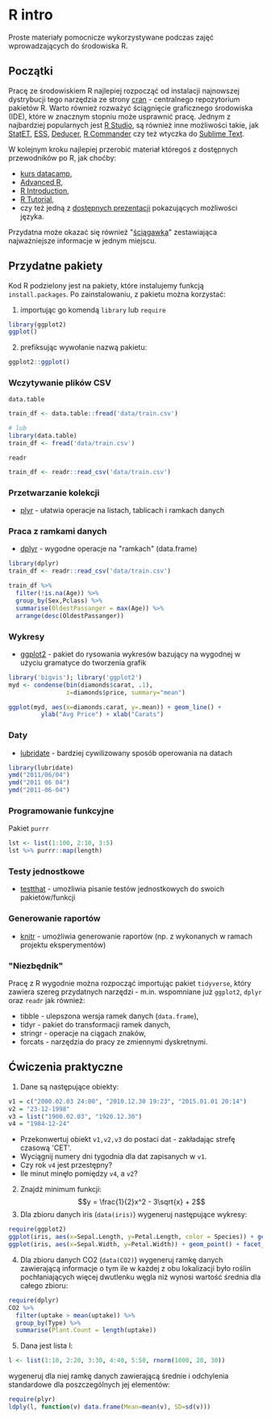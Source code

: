 # R intro

Proste materiały pomocnicze wykorzystywane podczas zajęć wprowadzających do środowiska R.

## Początki

Pracę ze środowiskiem R najlepiej rozpocząć od instalacji najnowszej dystrybucji tego narzędzia ze strony [cran](http://cran.r-project.org/) - centralnego repozytorium pakietów R. Warto również rozważyć ściągnięcie graficznego środowiska (IDE), które w znacznym stopniu może usprawnić pracę. Jednym z najbardziej popularnych jest [R Studio](http://www.rstudio.com/), są również inne możliwości takie, jak [StatET](http://www.walware.de/goto/statet), [ESS](http://ess.r-project.org/), [Deducer](http://www.deducer.org/pmwiki/pmwiki.php?n=Main.DeducerManual), [R Commander](http://socserv.mcmaster.ca/jfox/Misc/Rcmdr/) czy też wtyczka do [Sublime Text](http://tomschenkjr.net/using-sublime-text-2-for-r/).

W kolejnym kroku najlepiej przerobić materiał któregoś z dostępnych przewodników po R, jak choćby:

- [kurs datacamp](https://www.datacamp.com/courses/free-introduction-to-r),
- [Advanced R](http://adv-r.had.co.nz/),
- [R Introduction](http://cran.r-project.org/doc/manuals/R-intro.pdf),
- [R Tutorial](http://www.cyclismo.org/tutorial/R/),
- czy też jedną z [dostępnych prezentacji](http://www.slideshare.net/search/slideshow?searchfrom=header&q=R+introduction) pokazujących możliwości języka.

Przydatna może okazać się również "[ściągawka](http://cran.r-project.org/doc/contrib/Baggott-refcard-v2.pdf)" zestawiająca najważniejsze informacje w jednym miejscu.


## Przydatne pakiety
Kod R podzielony jest na pakiety, które instalujemy funkcją `install.packages`.
Po zainstalowaniu, z pakietu można korzystać:
1. importując go komendą `library` lub `require`
```R
library(ggplot2)
ggplot()
```
2. prefiksując wywołanie nazwą pakietu:
```R
ggplot2::ggplot()
```

### Wczytywanie plików CSV

`data.table`
```R
train_df <- data.table::fread('data/train.csv')

# lub 
library(data.table)
train_df <- fread('data/train.csv')
```

`readr`
```R
train_df <- readr::read_csv('data/train.csv')
```

### Przetwarzanie kolekcji
- [plyr](http://www.slideshare.net/hadley/01-intro-1690565) - ułatwia operacje na listach, tablicach i ramkach danych


### Praca z ramkami danych

- [dplyr](http://blog.rstudio.org/2014/01/17/introducing-dplyr/) - wygodne operacje na "ramkach" (data.frame)

```R
library(dplyr)
train_df <- readr::read_csv('data/train.csv')

train_df %>%
  filter(!is.na(Age)) %>%
  group_by(Sex,Pclass) %>%
  summarise(OldestPassanger = max(Age)) %>%
  arrange(desc(OldestPassanger))
```


### Wykresy
- [ggplot2](http://ggplot2.org/) - pakiet do rysowania wykresów bazujący na wygodnej w użyciu gramatyce do tworzenia grafik

```R
library('bigvis'); library('ggplot2')
myd <- condense(bin(diamonds$carat, .1),
                z=diamonds$price, summary="mean")

ggplot(myd, aes(x=diamonds.carat, y=.mean)) + geom_line() +  
         ylab("Avg Price") + xlab("Carats")
```


### Daty

- [lubridate](http://cran.r-project.org/web/packages/lubridate/vignettes/lubridate.html) - bardziej cywilizowany sposób operowania na datach


```R
library(lubridate)
ymd("2011/06/04")
ymd("2011 06 04")
ymd("2011-06-04")
```


### Programowanie funkcyjne
Pakiet `purrr`
```R
lst <- list(1:100, 2:10, 3:5)
lst %>% purrr::map(length)
```

### Testy jednostkowe
- [testthat](http://r-pkgs.had.co.nz/tests.html) - umożliwia pisanie testów jednostkowych do swoich pakietów/funkcji


### Generowanie raportów
- [knitr](http://yihui.name/knitr/) - umożliwia generowanie raportów (np. z wykonanych w ramach projektu eksperymentów)


### "Niezbędnik"
Pracę z R wygodnie można rozpocząć importując pakiet `tidyverse`, który zawiera szereg przydatnych narzędzi - m.in. wspomniane już `ggplot2`, `dplyr` oraz `readr` jak również:

- tibble - ulepszona wersja ramek danych (`data.frame`),
- tidyr - pakiet do transformacji ramek danych,
- stringr - operacje na ciągach znaków,
- forcats - narzędzia do pracy ze zmiennymi dyskretnymi.


## Ćwiczenia praktyczne

1. Dane są następujące obiekty:
```R
v1 = c("2000.02.03 24:00", "2010.12.30 19:23", "2015.01.01 20:14")
v2 = "23-12-1998"
v3 = list("1900.02.03", "1920.12.30")
v4 = "1984-12-24"
```
  - Przekonwertuj obiekt `v1,v2,v3` do postaci dat - zakładając strefę czasową 'CET'.
  - Wyciągnij numery dni tygodnia dla dat zapisanych w `v1`.
  - Czy rok `v4` jest przestępny?
  - Ile minut minęło pomiędzy `v4`, a `v2`?

2. Znajdź minimum funkcji: $$y = \frac{1}{2}x^2 - 3\sqrt{x} + 2$$
3. Dla zbioru danych iris (`data(iris)`) wygeneruj następujące wykresy:
```R
require(ggplot2)
ggplot(iris, aes(x=Sepal.Length, y=Petal.Length, color = Species)) + geom_point()
ggplot(iris, aes(x=Sepal.Width, y=Petal.Width)) + geom_point() + facet_wrap(~Species) +theme_bw()
```

4. Dla zbioru danych CO2 (`data(CO2)`) wygeneruj ramkę danych zawierającą informacje o tym ile w każdej z obu lokalizacji było roślin pochłaniających więcej dwutlenku węgla niż wynosi wartość średnia dla całego zbioru:
```R
require(dplyr)
CO2 %>%
  filter(uptake > mean(uptake)) %>%
  group_by(Type) %>%
  summarise(Plant.Count = length(uptake))
```

5. Dana jest lista l:
```R
l <- list(1:10, 2:20, 3:30, 4:40, 5:50, rnorm(1000, 20, 30))
```
  wygeneruj dla niej ramkę danych zawierającą średnie i odchylenia standardowe dla poszczególnych jej elementów:
```R
require(plyr)
ldply(l, function(v) data.frame(Mean=mean(v), SD=sd(v)))
```

